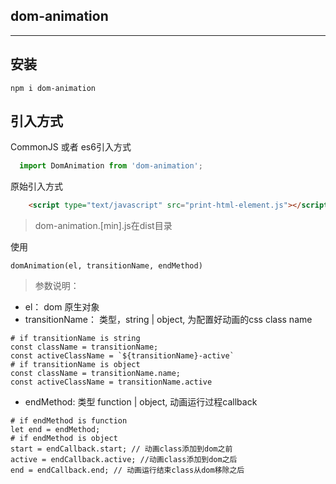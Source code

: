 ## dom-animation
---

## 安装
```
npm i dom-animation
```

## 引入方式

CommonJS 或者 es6引入方式
```js
  import DomAnimation from 'dom-animation';
```

原始引入方式
```html
    <script type="text/javascript" src="print-html-element.js"></script>
```
> dom-animation.[min].js在dist目录

使用
```
domAnimation(el, transitionName, endMethod)
```
> 参数说明：
* el： dom 原生对象
* transitionName： 类型，string | object, 为配置好动画的css class name
```
# if transitionName is string
const className = transitionName;
const activeClassName = `${transitionName}-active`
# if transitionName is object
const className = transitionName.name;
const activeClassName = transitionName.active
```
* endMethod: 类型 function | object, 动画运行过程callback
```
# if endMethod is function
let end = endMethod;
# if endMethod is object
start = endCallback.start; // 动画class添加到dom之前
active = endCallback.active; //动画class添加到dom之后
end = endCallback.end; // 动画运行结束class从dom移除之后
```
